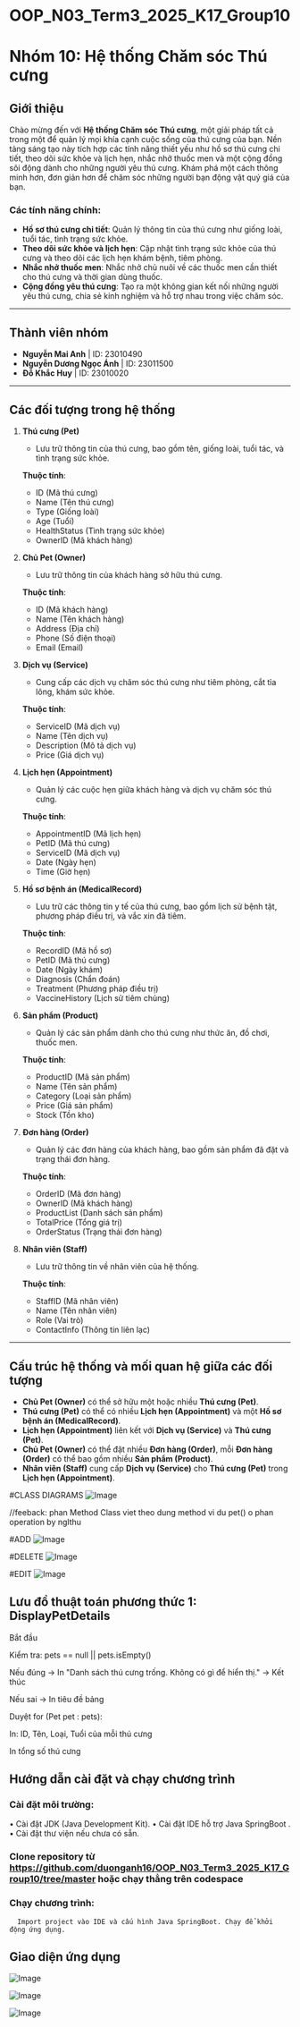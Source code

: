 # OOP_N03_Term3_2025_K17_Group10
# Nhóm 10: Hệ thống Chăm sóc Thú cưng

## Giới thiệu

Chào mừng đến với **Hệ thống Chăm sóc Thú cưng**, một giải pháp tất cả trong một để quản lý mọi khía cạnh cuộc sống của thú cưng của bạn. Nền tảng sáng tạo này tích hợp các tính năng thiết yếu như hồ sơ thú cưng chi tiết, theo dõi sức khỏe và lịch hẹn, nhắc nhở thuốc men và một cộng đồng sôi động dành cho những người yêu thú cưng. Khám phá một cách thông minh hơn, đơn giản hơn để chăm sóc những người bạn động vật quý giá của bạn.

### Các tính năng chính:
- **Hồ sơ thú cưng chi tiết**: Quản lý thông tin của thú cưng như giống loài, tuổi tác, tình trạng sức khỏe.
- **Theo dõi sức khỏe và lịch hẹn**: Cập nhật tình trạng sức khỏe của thú cưng và theo dõi các lịch hẹn khám bệnh, tiêm phòng.
- **Nhắc nhở thuốc men**: Nhắc nhở chủ nuôi về các thuốc men cần thiết cho thú cưng và thời gian dùng thuốc.
- **Cộng đồng yêu thú cưng**: Tạo ra một không gian kết nối những người yêu thú cưng, chia sẻ kinh nghiệm và hỗ trợ nhau trong việc chăm sóc.

---

## Thành viên nhóm

- **Nguyễn Mai Anh** | ID: 23010490
- **Nguyễn Dương Ngọc Ánh** | ID: 23011500
- **Đỗ Khắc Huy** | ID: 23010020

---

## Các đối tượng trong hệ thống

1. **Thú cưng (Pet)**
   - Lưu trữ thông tin của thú cưng, bao gồm tên, giống loài, tuổi tác, và tình trạng sức khỏe.
   
   **Thuộc tính**:
   - ID (Mã thú cưng)
   - Name (Tên thú cưng)
   - Type (Giống loài)
   - Age (Tuổi)
   - HealthStatus (Tình trạng sức khỏe)
   - OwnerID (Mã khách hàng)

2. **Chủ Pet (Owner)**
   - Lưu trữ thông tin của khách hàng sở hữu thú cưng.
   
   **Thuộc tính**:
   - ID (Mã khách hàng)
   - Name (Tên khách hàng)
   - Address (Địa chỉ)
   - Phone (Số điện thoại)
   - Email (Email)

3. **Dịch vụ (Service)**
   - Cung cấp các dịch vụ chăm sóc thú cưng như tiêm phòng, cắt tỉa lông, khám sức khỏe.

   **Thuộc tính**:
   - ServiceID (Mã dịch vụ)
   - Name (Tên dịch vụ)
   - Description (Mô tả dịch vụ)
   - Price (Giá dịch vụ)

4. **Lịch hẹn (Appointment)**
   - Quản lý các cuộc hẹn giữa khách hàng và dịch vụ chăm sóc thú cưng.

   **Thuộc tính**:
   - AppointmentID (Mã lịch hẹn)
   - PetID (Mã thú cưng)
   - ServiceID (Mã dịch vụ)
   - Date (Ngày hẹn)
   - Time (Giờ hẹn)

5. **Hồ sơ bệnh án (MedicalRecord)**
   - Lưu trữ các thông tin y tế của thú cưng, bao gồm lịch sử bệnh tật, phương pháp điều trị, và vắc xin đã tiêm.

   **Thuộc tính**:
   - RecordID (Mã hồ sơ)
   - PetID (Mã thú cưng)
   - Date (Ngày khám)
   - Diagnosis (Chẩn đoán)
   - Treatment (Phương pháp điều trị)
   - VaccineHistory (Lịch sử tiêm chủng)

6. **Sản phẩm (Product)**
   - Quản lý các sản phẩm dành cho thú cưng như thức ăn, đồ chơi, thuốc men.

   **Thuộc tính**:
   - ProductID (Mã sản phẩm)
   - Name (Tên sản phẩm)
   - Category (Loại sản phẩm)
   - Price (Giá sản phẩm)
   - Stock (Tồn kho)

7. **Đơn hàng (Order)**
   - Quản lý các đơn hàng của khách hàng, bao gồm sản phẩm đã đặt và trạng thái đơn hàng.

   **Thuộc tính**:
   - OrderID (Mã đơn hàng)
   - OwnerID (Mã khách hàng)
   - ProductList (Danh sách sản phẩm)
   - TotalPrice (Tổng giá trị)
   - OrderStatus (Trạng thái đơn hàng)

8. **Nhân viên (Staff)**
   - Lưu trữ thông tin về nhân viên của hệ thống.

   **Thuộc tính**:
   - StaffID (Mã nhân viên)
   - Name (Tên nhân viên)
   - Role (Vai trò)
   - ContactInfo (Thông tin liên lạc)

---

## Cấu trúc hệ thống và mối quan hệ giữa các đối tượng

- **Chủ Pet (Owner)** có thể sở hữu một hoặc nhiều **Thú cưng (Pet)**.
- **Thú cưng (Pet)** có thể có nhiều **Lịch hẹn (Appointment)** và một **Hồ sơ bệnh án (MedicalRecord)**.
- **Lịch hẹn (Appointment)** liên kết với **Dịch vụ (Service)** và **Thú cưng (Pet)**.
- **Chủ Pet (Owner)** có thể đặt nhiều **Đơn hàng (Order)**, mỗi **Đơn hàng (Order)** có thể bao gồm nhiều **Sản phẩm (Product)**.
- **Nhân viên (Staff)** cung cấp **Dịch vụ (Service)** cho **Thú cưng (Pet)** trong **Lịch hẹn (Appointment)**.

  
#CLASS DIAGRAMS
![Image](https://github.com/user-attachments/assets/a19c91d9-534a-4c77-8eef-496b0a3dce2c)

//feeback: phan Method Class viet theo dung method vi du pet() o phan operation by nglthu

#ADD
![Image](https://github.com/user-attachments/assets/0a03d174-3d55-4fb8-ad2b-85c99832e8f4)


#DELETE
![Image](https://github.com/user-attachments/assets/9de3e055-c8aa-4ebe-930e-4dd5913118db)


#EDIT
![Image](https://github.com/user-attachments/assets/d03ed994-2941-497b-85cd-a54d1ff5472f)

## Lưu đồ thuật toán phương thức 1: DisplayPetDetails

Bắt đầu

Kiểm tra: pets == null || pets.isEmpty()

Nếu đúng → In "Danh sách thú cưng trống. Không có gì để hiển thị." → Kết thúc

Nếu sai → In tiêu đề bảng

Duyệt for (Pet pet : pets):

In: ID, Tên, Loại, Tuổi của mỗi thú cưng

In tổng số thú cưng

## Hướng dẫn cài đặt và chạy chương trình
###	Cài đặt môi trường:
•	Cài đặt JDK (Java Development Kit).
•	Cài đặt IDE hỗ trợ Java SpringBoot .
•	Cài đặt thư viện nếu chưa có sẵn.
###	Clone repository từ   https://github.com/duonganh16/OOP_N03_Term3_2025_K17_Group10/tree/master hoặc chạy thẳng trên codespace
###	Chạy chương trình:
      Import project vào IDE và cấu hình Java SpringBoot. Chạy để khởi động ứng dụng.

## Giao diện ứng dụng
![Image](GD1.jpg)

![Image](GD2.jpg)

![Image](GD3.jpg)
